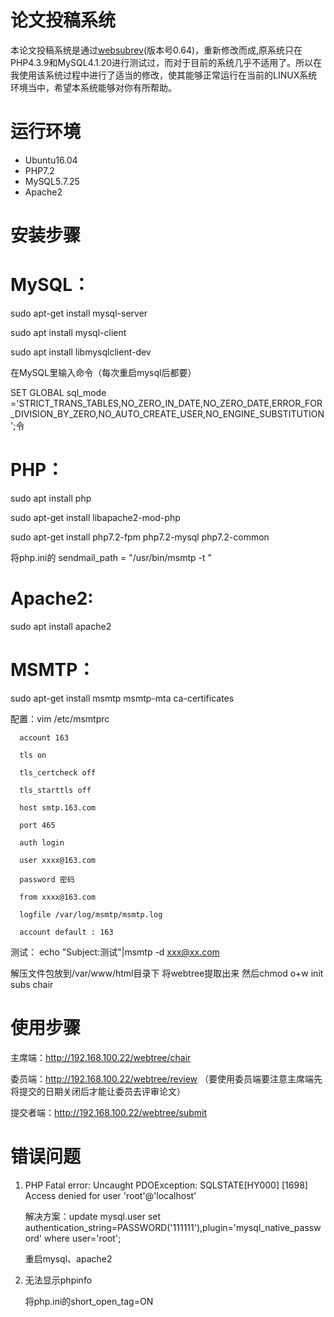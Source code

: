 # 论文投稿系统

本论文投稿系统是通过[websubrev](https://shaih.github.io/websubrev/)(版本号0.64)，重新修改而成,原系统只在PHP4.3.9和MySQL4.1.20进行测试过，而对于目前的系统几乎不适用了。所以在我使用该系统过程中进行了适当的修改，使其能够正常运行在当前的LINUX系统环境当中，希望本系统能够对你有所帮助。

# 运行环境

- Ubuntu16.04
- PHP7.2
- MySQL5.7.25
- Apache2

# 安装步骤

# MySQL：

   sudo apt-get install mysql-server
   
   sudo apt install mysql-client
   
   sudo apt install libmysqlclient-dev
   
   在MySQL里输入命令（每次重启mysql后都要）
   
   SET GLOBAL sql_mode ='STRICT_TRANS_TABLES,NO_ZERO_IN_DATE,NO_ZERO_DATE,ERROR_FOR_DIVISION_BY_ZERO,NO_AUTO_CREATE_USER,NO_ENGINE_SUBSTITUTION';令

# PHP：
   sudo apt install php
   
   sudo apt-get install libapache2-mod-php
   
   sudo apt-get install php7.2-fpm php7.2-mysql php7.2-common
   
   将php.ini的 sendmail_path = "/usr/bin/msmtp -t "

# Apache2:
   sudo apt install apache2	

# MSMTP：
   sudo apt-get install msmtp msmtp-mta ca-certificates
   
   配置：vim /etc/msmtprc 
   
      account 163
      
      tls on
      
      tls_certcheck off
      
      tls_starttls off
      
      host smtp.163.com
      
      port 465
      
      auth login
      
      user xxxx@163.com
      
      password 密码
      
      from xxxx@163.com
      
      logfile /var/log/msmtp/msmtp.log
      
      account default : 163
      
   测试：
      echo "Subject:测试"|msmtp -d xxx@xx.com
      
解压文件包放到/var/www/html目录下
将webtree提取出来
然后chmod o+w init subs chair

# 使用步骤

主席端：http://192.168.100.22/webtree/chair

委员端：http://192.168.100.22/webtree/review
（要使用委员端要注意主席端先将提交的日期关闭后才能让委员去评审论文）

提交者端：http://192.168.100.22/webtree/submit

# 错误问题

1. PHP Fatal error:  Uncaught PDOException: SQLSTATE[HY000] [1698] Access denied for user 'root'@'localhost'

   解决方案：update mysql.user set authentication_string=PASSWORD('111111'),plugin='mysql_native_password' where user='root';

   重启mysql、apache2

2. 无法显示phpinfo

   将php.ini的short_open_tag=ON
